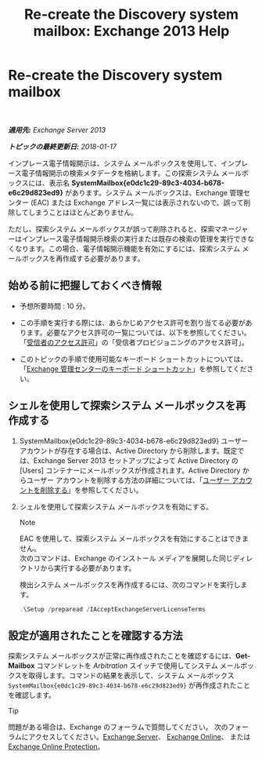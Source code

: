 ﻿---
title: 'Re-create the Discovery system mailbox: Exchange 2013 Help'
TOCTitle: Re-create the Discovery system mailbox
ms:assetid: 5ae8426b-5661-4ecb-99c4-cdd342107fb1
ms:mtpsurl: https://technet.microsoft.com/ja-jp/library/Gg588318(v=EXCHG.150)
ms:contentKeyID: 49896267
ms.date: 05/23/2018
mtps_version: v=EXCHG.150
ms.translationtype: MT
---

# Re-create the Discovery system mailbox

 

_**適用先:** Exchange Server 2013_

_**トピックの最終更新日:** 2018-01-17_

インプレース電子情報開示は、システム メールボックスを使用して、インプレース電子情報開示の検索メタデータを格納します。この探索システム メールボックスには、表示名 **SystemMailbox{e0dc1c29-89c3-4034-b678-e6c29d823ed9}** があります。システム メールボックスは、Exchange 管理センター (EAC) または Exchange アドレス一覧には表示されないので、誤って削除してしまうことはほとんどありません。

ただし、探索システム メールボックスが誤って削除されると、探索マネージャーはインプレース電子情報開示検索の実行または既存の検索の管理を実行できなくなります。この場合、電子情報開示機能を有効にするには、探索システム メールボックスを再作成する必要があります。

## 始める前に把握しておくべき情報

  - 予想所要時間 : 10 分。

  - この手順を実行する際には、あらかじめアクセス許可を割り当てる必要があります。必要なアクセス許可の一覧については、以下を参照してください。「[受信者のアクセス許可](recipients-permissions-exchange-2013-help.md)」の「受信者プロビジョニングのアクセス許可」。

  - このトピックの手順で使用可能なキーボード ショートカットについては、「[Exchange 管理センターのキーボード ショートカット](keyboard-shortcuts-in-the-exchange-admin-center-exchange-online-protection-help.md)」を参照してください。

## シェルを使用して探索システム メールボックスを再作成する

1.  SystemMailbox{e0dc1c29-89c3-4034-b678-e6c29d823ed9} ユーザー アカウントが存在する場合は、Active Directory から削除します。既定では、Exchange Server 2013 セットアップによって Active Directory の \[Users\] コンテナーにメールボックスが作成されます。Active Directory からユーザー アカウントを削除する方法の詳細については、「[ユーザー アカウントを削除する](https://go.microsoft.com/fwlink/p/?linkid=215850)」を参照してください。

2.  シェルを使用して探索システム メールボックスを有効にする。
    

    > [!NOTE]
    > EAC を使用して、探索システム メールボックスを有効にすることはできません。<BR>次のコマンドは、Exchange のインストール メディアを展開した同じディレクトリから実行する必要があります。

    
    検出システム メールボックスを再作成するには、次のコマンドを実行します。
    
    ```powershell
    .\Setup /preparead /IAcceptExchangeServerLicenseTerms
    ```

## 設定が適用されたことを確認する方法

探索システム メールボックスが正常に再作成されたことを確認するには、**Get-Mailbox** コマンドレットを *Arbitration* スイッチで使用してシステム メールボックスを取得します。コマンドの結果を表示して、システム メールボックス `SystemMailbox{e0dc1c29-89c3-4034-b678-e6c29d823ed9}` が再作成されたことを確認します。


> [!TIP]
> 問題がある場合は、Exchange のフォーラムで質問してください。 次のフォーラムにアクセスしてください。<A href="https://go.microsoft.com/fwlink/p/?linkid=60612">Exchange Server</A>、 <A href="https://go.microsoft.com/fwlink/p/?linkid=267542">Exchange Online</A>、 または <A href="https://go.microsoft.com/fwlink/p/?linkid=285351">Exchange Online Protection</A>。


